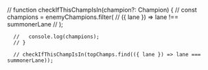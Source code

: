  // function checkIfThisChampIsIn(champion?: Champion) {
      //   const champions = enemyChampions.filter(
      //     ({ lane }) => lane !== summonerLane
      //   );

      //   console.log(champions);
      // }

      // checkIfThisChampIsIn(topChamps.find(({ lane }) => lane === summonerLane));
